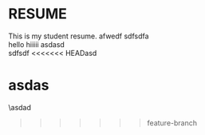 # RESUME
This is my student resume.
afwedf
sdfsdfa\
hello hiiiii
asdasd\
sdfsdf
<<<<<<< HEADasd

asdas
=======
\asdad
>>>>>>> feature-branch
